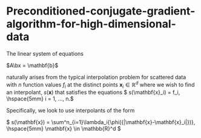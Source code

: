 # Preconditioned-conjugate-gradient-algorithm-for-high-dimensional-data

The linear system of equations 

$A\bx = \mathbf{b}$

naturally arises from the typical interpolation problem for scattered data with $n$ function values $f_{i}$ at the distinct points $\mathbf{x}_i \in \mathbb{R}^d$ where we wish to find an interpolant, $s(\mathbf{x})$ that satisfies the equations
$   s(\mathbf{x}_i) = f_i, \hspace{5mm} i = 1, ..., n.$

Specifically, we look to use interpolants of the form

$ s(\mathbf{x}) = \sum^n_{i=1}\lambda_i{\phi({\|\mathbf{x}-\mathbf{x}_i\|})}, \hspace{5mm} \mathbf{x} \in \mathbb{R}^d $
